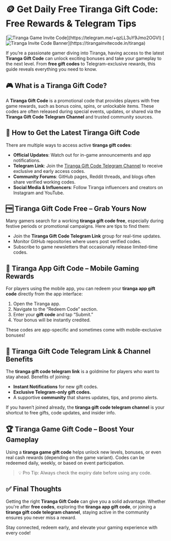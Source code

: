 # 🪙 Get Daily Free **Tiranga Gift Code**: Free Rewards & Telegram Tips

[![Tiranga Game Invite Code](https://media-hosting.imagekit.io/4297b5abe7254b0b/Tiranga-Game-Invite-Code-%E2%80%93-2757419478643-to-Get-%E2%82%B9500-Real-Cash-Bonus-Only-for-New-Users--04-30-2025_11_44_PM.png?Expires=1840644883&Key-Pair-Id=K2ZIVPTIP2VGHC&Signature=nA7ROLrcnv-ckFbtyV2nlXU6K~uo5QcIIjiiMRqOa3iLhYqfBrRx-4Zgf8K93NokSO5dHMaL8W5s9zVmTFvIkI~czsgHY9-ONG21xASKzYiM1fYhkMaWIDjaa5cQmOHr5-kTSD72ZdrILgjCb8eMCbG1WEXkFUuDbVxfXnDHHTd0ysm6I7oDutAFt~loJrj6dASDEsJsKg6jYdqyKBbPEzq1uw-i7Lxt5RfDF2yhTkY-toz0hd8fXcagiI-gvKMkAqPBOp5l9ak4pH96FHwum7aK34fYYQ08x-iQZAJUNywzjqUw-KV3Ri5AemgAHv5mB4XOTbAcGU6debN~qDOF-A__)](https://telegram.me/+qzLL3uY9Jmo2OGVl)
 [![Tiranga Invite Code Banner](https://media-hosting.imagekit.io/3c684f392a8544a2/Tiranga-Game-Invite-Code-%E2%80%93-2757419478643-to-Get-%E2%82%B9500-Real-Cash-Bonus-Only-for-New-Users--04-30-2025_11_38_PM.png?Expires=1840644657&Key-Pair-Id=K2ZIVPTIP2VGHC&Signature=bmqHBGjp9dHa9VQoNIlWHtDeDfGi94vp9n6vMtV5l6hWvU4HbhT5Sqcqqxv3HjncP2bvuvgYVl2WIoY85vHx2HMVRayX~NfDhcHs9XZTRURJNvQpQI3lT4vrl32E~KL9QrM7tvxiC-lYZMco~sl73DMKGSW~SKOofpYK~v0xM62hv2eZLtkcA6JILkeiSGEM2Rj0GJiYbaYzXlHt4e5QMiRxv-Yqq-hyPU-e-C3cTg-tFErIaJIPyMeX5ePkK~9gjILoIH9saLVvzFnFsdM64ZFzf9nWO3q9uKZQO12qaRr1fzuSYaezzrVciN1vptf2B44t3e6OsPSBv4ntdBDjZw__)](https://tirangainvitecode.in/tiranga)

If you’re a passionate gamer diving into Tiranga, having access to the latest **Tiranga Gift Code** can unlock exciting bonuses and take your gameplay to the next level. From **free gift codes** to Telegram-exclusive rewards, this guide reveals everything you need to know.

## 🎮 What is a Tiranga Gift Code?

A **Tiranga Gift Code** is a promotional code that provides players with free game rewards, such as bonus coins, spins, or unlockable items. These codes are often released during special events, updates, or shared via the **Tiranga Gift Code Telegram Channel** and trusted community sources.

## 🚀 How to Get the Latest Tiranga Gift Code

There are multiple ways to access active **tiranga gift codes**:

- **Official Updates**: Watch out for in-game announcements and app notifications.
- **Telegram Link**: Join the [Tiranga Gift Code Telegram Channel](#) to receive exclusive and early access codes.
- **Community Forums**: GitHub pages, Reddit threads, and blogs often share verified working codes.
- **Social Media & Influencers**: Follow Tiranga influencers and creators on Instagram and YouTube.

## 🆓 Tiranga Gift Code Free – Grab Yours Now

Many gamers search for a working **tiranga gift code free**, especially during festive periods or promotional campaigns. Here are tips to find them:

- Join the **Tiranga Gift Code Telegram Link** group for real-time updates.
- Monitor GitHub repositories where users post verified codes.
- Subscribe to game newsletters that occasionally release limited-time codes.

## 📱 Tiranga App Gift Code – Mobile Gaming Rewards

For players using the mobile app, you can redeem your **tiranga app gift code** directly from the app interface:

1. Open the Tiranga app.
2. Navigate to the “Redeem Code” section.
3. Enter your **gift code** and tap “Submit.”
4. Your bonus will be instantly credited.

These codes are app-specific and sometimes come with mobile-exclusive bonuses!

## 💬 Tiranga Gift Code Telegram Link & Channel Benefits

The **tiranga gift code telegram link** is a goldmine for players who want to stay ahead. Benefits of joining:

- **Instant Notifications** for new gift codes.
- **Exclusive Telegram-only gift codes.**
- A supportive **community** that shares updates, tips, and promo alerts.

If you haven’t joined already, the **tiranga gift code telegram channel** is your shortcut to free gifts, code updates, and insider info.

## 🏆 Tiranga Game Gift Code – Boost Your Gameplay

Using a **tiranga game gift code** helps unlock new levels, bonuses, or even real cash rewards (depending on the game variant). Codes can be redeemed daily, weekly, or based on event participation.

> 💡 Pro Tip: Always check the expiry date before using any code.

## ✅ Final Thoughts

Getting the right **Tiranga Gift Code** can give you a solid advantage. Whether you're after **free codes**, exploring the **tiranga app gift code**, or joining a **tiranga gift code telegram channel**, staying active in the community ensures you never miss a reward.

Stay connected, redeem early, and elevate your gaming experience with every code!


